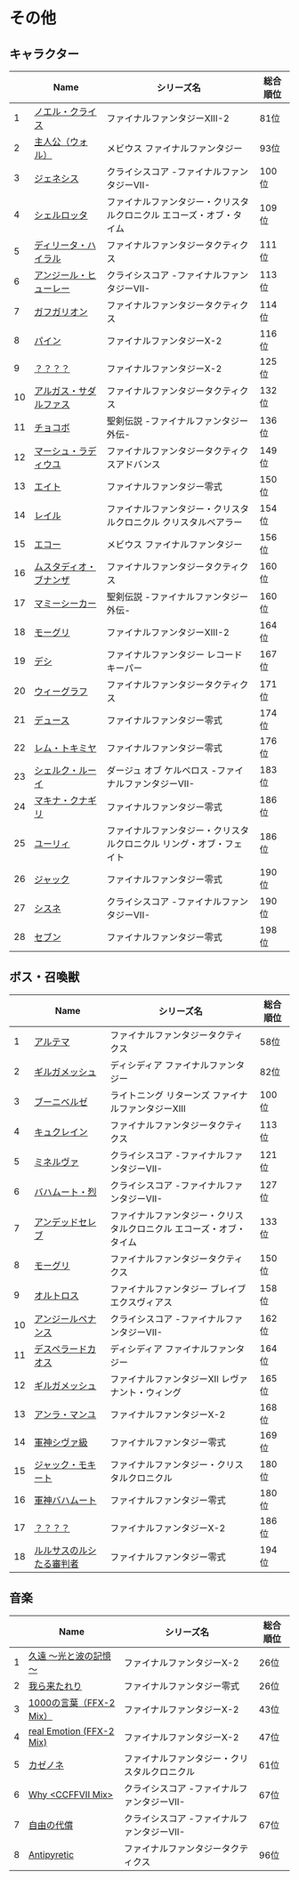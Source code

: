 # その他

## キャラクター
||Name|シリーズ名|総合順位|
|-|-|-|-|
|1|[ノエル・クライス](https://www.google.co.jp/search?hl=jp&gl=JP&tbm=isch&q=%E3%83%8E%E3%82%A8%E3%83%AB%E3%83%BB%E3%82%AF%E3%83%A9%E3%82%A4%E3%82%B9+%E3%83%95%E3%82%A1%E3%82%A4%E3%83%8A%E3%83%AB%E3%83%95%E3%82%A1%E3%83%B3%E3%82%BF%E3%82%B8%E3%83%BCXIII-2)|ファイナルファンタジーXIII-2|81位|
|2|[主人公（ウォル）](https://www.google.co.jp/search?hl=jp&gl=JP&tbm=isch&q=%E4%B8%BB%E4%BA%BA%E5%85%AC%EF%BC%88%E3%82%A6%E3%82%A9%E3%83%AB%EF%BC%89+%E3%83%A1%E3%83%93%E3%82%A6%E3%82%B9+%E3%83%95%E3%82%A1%E3%82%A4%E3%83%8A%E3%83%AB%E3%83%95%E3%82%A1%E3%83%B3%E3%82%BF%E3%82%B8%E3%83%BC)|メビウス ファイナルファンタジー|93位|
|3|[ジェネシス](https://www.google.co.jp/search?hl=jp&gl=JP&tbm=isch&q=%E3%82%B8%E3%82%A7%E3%83%8D%E3%82%B7%E3%82%B9+%E3%82%AF%E3%83%A9%E3%82%A4%E3%82%B7%E3%82%B9%E3%82%B3%E3%82%A2+-%E3%83%95%E3%82%A1%E3%82%A4%E3%83%8A%E3%83%AB%E3%83%95%E3%82%A1%E3%83%B3%E3%82%BF%E3%82%B8%E3%83%BCVII-)|クライシスコア -ファイナルファンタジーVII-|100位|
|4|[シェルロッタ](https://www.google.co.jp/search?hl=jp&gl=JP&tbm=isch&q=%E3%82%B7%E3%82%A7%E3%83%AB%E3%83%AD%E3%83%83%E3%82%BF+%E3%83%95%E3%82%A1%E3%82%A4%E3%83%8A%E3%83%AB%E3%83%95%E3%82%A1%E3%83%B3%E3%82%BF%E3%82%B8%E3%83%BC%E3%83%BB%E3%82%AF%E3%83%AA%E3%82%B9%E3%82%BF%E3%83%AB%E3%82%AF%E3%83%AD%E3%83%8B%E3%82%AF%E3%83%AB+%E3%82%A8%E3%82%B3%E3%83%BC%E3%82%BA%E3%83%BB%E3%82%AA%E3%83%96%E3%83%BB%E3%82%BF%E3%82%A4%E3%83%A0)|ファイナルファンタジー・クリスタルクロニクル エコーズ・オブ・タイム|109位|
|5|[ディリータ・ハイラル](https://www.google.co.jp/search?hl=jp&gl=JP&tbm=isch&q=%E3%83%87%E3%82%A3%E3%83%AA%E3%83%BC%E3%82%BF%E3%83%BB%E3%83%8F%E3%82%A4%E3%83%A9%E3%83%AB+%E3%83%95%E3%82%A1%E3%82%A4%E3%83%8A%E3%83%AB%E3%83%95%E3%82%A1%E3%83%B3%E3%82%BF%E3%82%B8%E3%83%BC%E3%82%BF%E3%82%AF%E3%83%86%E3%82%A3%E3%82%AF%E3%82%B9)|ファイナルファンタジータクティクス|111位|
|6|[アンジール・ヒューレー](https://www.google.co.jp/search?hl=jp&gl=JP&tbm=isch&q=%E3%82%A2%E3%83%B3%E3%82%B8%E3%83%BC%E3%83%AB%E3%83%BB%E3%83%92%E3%83%A5%E3%83%BC%E3%83%AC%E3%83%BC+%E3%82%AF%E3%83%A9%E3%82%A4%E3%82%B7%E3%82%B9%E3%82%B3%E3%82%A2+-%E3%83%95%E3%82%A1%E3%82%A4%E3%83%8A%E3%83%AB%E3%83%95%E3%82%A1%E3%83%B3%E3%82%BF%E3%82%B8%E3%83%BCVII-)|クライシスコア -ファイナルファンタジーVII-|113位|
|7|[ガフガリオン](https://www.google.co.jp/search?hl=jp&gl=JP&tbm=isch&q=%E3%82%AC%E3%83%95%E3%82%AC%E3%83%AA%E3%82%AA%E3%83%B3+%E3%83%95%E3%82%A1%E3%82%A4%E3%83%8A%E3%83%AB%E3%83%95%E3%82%A1%E3%83%B3%E3%82%BF%E3%82%B8%E3%83%BC%E3%82%BF%E3%82%AF%E3%83%86%E3%82%A3%E3%82%AF%E3%82%B9)|ファイナルファンタジータクティクス|114位|
|8|[パイン](https://www.google.co.jp/search?hl=jp&gl=JP&tbm=isch&q=%E3%83%91%E3%82%A4%E3%83%B3+%E3%83%95%E3%82%A1%E3%82%A4%E3%83%8A%E3%83%AB%E3%83%95%E3%82%A1%E3%83%B3%E3%82%BF%E3%82%B8%E3%83%BCX-2)|ファイナルファンタジーX-2|116位|
|9|[？？？？](https://www.google.co.jp/search?hl=jp&gl=JP&tbm=isch&q=%EF%BC%9F%EF%BC%9F%EF%BC%9F%EF%BC%9F+%E3%83%95%E3%82%A1%E3%82%A4%E3%83%8A%E3%83%AB%E3%83%95%E3%82%A1%E3%83%B3%E3%82%BF%E3%82%B8%E3%83%BCX-2)|ファイナルファンタジーX-2|125位|
|10|[アルガス・サダルファス](https://www.google.co.jp/search?hl=jp&gl=JP&tbm=isch&q=%E3%82%A2%E3%83%AB%E3%82%AC%E3%82%B9%E3%83%BB%E3%82%B5%E3%83%80%E3%83%AB%E3%83%95%E3%82%A1%E3%82%B9+%E3%83%95%E3%82%A1%E3%82%A4%E3%83%8A%E3%83%AB%E3%83%95%E3%82%A1%E3%83%B3%E3%82%BF%E3%82%B8%E3%83%BC%E3%82%BF%E3%82%AF%E3%83%86%E3%82%A3%E3%82%AF%E3%82%B9)|ファイナルファンタジータクティクス|132位|
|11|[チョコボ](https://www.google.co.jp/search?hl=jp&gl=JP&tbm=isch&q=%E3%83%81%E3%83%A7%E3%82%B3%E3%83%9C+%E8%81%96%E5%89%A3%E4%BC%9D%E8%AA%AC+-%E3%83%95%E3%82%A1%E3%82%A4%E3%83%8A%E3%83%AB%E3%83%95%E3%82%A1%E3%83%B3%E3%82%BF%E3%82%B8%E3%83%BC%E5%A4%96%E4%BC%9D-)|聖剣伝説 -ファイナルファンタジー外伝-|136位|
|12|[マーシュ・ラディウユ](https://www.google.co.jp/search?hl=jp&gl=JP&tbm=isch&q=%E3%83%9E%E3%83%BC%E3%82%B7%E3%83%A5%E3%83%BB%E3%83%A9%E3%83%87%E3%82%A3%E3%82%A6%E3%83%A6+%E3%83%95%E3%82%A1%E3%82%A4%E3%83%8A%E3%83%AB%E3%83%95%E3%82%A1%E3%83%B3%E3%82%BF%E3%82%B8%E3%83%BC%E3%82%BF%E3%82%AF%E3%83%86%E3%82%A3%E3%82%AF%E3%82%B9%E3%82%A2%E3%83%89%E3%83%90%E3%83%B3%E3%82%B9)|ファイナルファンタジータクティクスアドバンス|149位|
|13|[エイト](https://www.google.co.jp/search?hl=jp&gl=JP&tbm=isch&q=%E3%82%A8%E3%82%A4%E3%83%88+%E3%83%95%E3%82%A1%E3%82%A4%E3%83%8A%E3%83%AB%E3%83%95%E3%82%A1%E3%83%B3%E3%82%BF%E3%82%B8%E3%83%BC%E9%9B%B6%E5%BC%8F)|ファイナルファンタジー零式|150位|
|14|[レイル](https://www.google.co.jp/search?hl=jp&gl=JP&tbm=isch&q=%E3%83%AC%E3%82%A4%E3%83%AB+%E3%83%95%E3%82%A1%E3%82%A4%E3%83%8A%E3%83%AB%E3%83%95%E3%82%A1%E3%83%B3%E3%82%BF%E3%82%B8%E3%83%BC%E3%83%BB%E3%82%AF%E3%83%AA%E3%82%B9%E3%82%BF%E3%83%AB%E3%82%AF%E3%83%AD%E3%83%8B%E3%82%AF%E3%83%AB+%E3%82%AF%E3%83%AA%E3%82%B9%E3%82%BF%E3%83%AB%E3%83%99%E3%82%A2%E3%83%A9%E3%83%BC)|ファイナルファンタジー・クリスタルクロニクル クリスタルベアラー|154位|
|15|[エコー](https://www.google.co.jp/search?hl=jp&gl=JP&tbm=isch&q=%E3%82%A8%E3%82%B3%E3%83%BC+%E3%83%A1%E3%83%93%E3%82%A6%E3%82%B9+%E3%83%95%E3%82%A1%E3%82%A4%E3%83%8A%E3%83%AB%E3%83%95%E3%82%A1%E3%83%B3%E3%82%BF%E3%82%B8%E3%83%BC)|メビウス ファイナルファンタジー|156位|
|16|[ムスタディオ・ブナンザ](https://www.google.co.jp/search?hl=jp&gl=JP&tbm=isch&q=%E3%83%A0%E3%82%B9%E3%82%BF%E3%83%87%E3%82%A3%E3%82%AA%E3%83%BB%E3%83%96%E3%83%8A%E3%83%B3%E3%82%B6+%E3%83%95%E3%82%A1%E3%82%A4%E3%83%8A%E3%83%AB%E3%83%95%E3%82%A1%E3%83%B3%E3%82%BF%E3%82%B8%E3%83%BC%E3%82%BF%E3%82%AF%E3%83%86%E3%82%A3%E3%82%AF%E3%82%B9)|ファイナルファンタジータクティクス|160位|
|17|[マミーシーカー](https://www.google.co.jp/search?hl=jp&gl=JP&tbm=isch&q=%E3%83%9E%E3%83%9F%E3%83%BC%E3%82%B7%E3%83%BC%E3%82%AB%E3%83%BC+%E8%81%96%E5%89%A3%E4%BC%9D%E8%AA%AC+-%E3%83%95%E3%82%A1%E3%82%A4%E3%83%8A%E3%83%AB%E3%83%95%E3%82%A1%E3%83%B3%E3%82%BF%E3%82%B8%E3%83%BC%E5%A4%96%E4%BC%9D-)|聖剣伝説 -ファイナルファンタジー外伝-|160位|
|18|[モーグリ](https://www.google.co.jp/search?hl=jp&gl=JP&tbm=isch&q=%E3%83%A2%E3%83%BC%E3%82%B0%E3%83%AA+%E3%83%95%E3%82%A1%E3%82%A4%E3%83%8A%E3%83%AB%E3%83%95%E3%82%A1%E3%83%B3%E3%82%BF%E3%82%B8%E3%83%BCXIII-2)|ファイナルファンタジーXIII-2|164位|
|19|[デシ](https://www.google.co.jp/search?hl=jp&gl=JP&tbm=isch&q=%E3%83%87%E3%82%B7+%E3%83%95%E3%82%A1%E3%82%A4%E3%83%8A%E3%83%AB%E3%83%95%E3%82%A1%E3%83%B3%E3%82%BF%E3%82%B8%E3%83%BC+%E3%83%AC%E3%82%B3%E3%83%BC%E3%83%89%E3%82%AD%E3%83%BC%E3%83%91%E3%83%BC)|ファイナルファンタジー レコードキーパー|167位|
|20|[ウィーグラフ](https://www.google.co.jp/search?hl=jp&gl=JP&tbm=isch&q=%E3%82%A6%E3%82%A3%E3%83%BC%E3%82%B0%E3%83%A9%E3%83%95+%E3%83%95%E3%82%A1%E3%82%A4%E3%83%8A%E3%83%AB%E3%83%95%E3%82%A1%E3%83%B3%E3%82%BF%E3%82%B8%E3%83%BC%E3%82%BF%E3%82%AF%E3%83%86%E3%82%A3%E3%82%AF%E3%82%B9)|ファイナルファンタジータクティクス|171位|
|21|[デュース](https://www.google.co.jp/search?hl=jp&gl=JP&tbm=isch&q=%E3%83%87%E3%83%A5%E3%83%BC%E3%82%B9+%E3%83%95%E3%82%A1%E3%82%A4%E3%83%8A%E3%83%AB%E3%83%95%E3%82%A1%E3%83%B3%E3%82%BF%E3%82%B8%E3%83%BC%E9%9B%B6%E5%BC%8F)|ファイナルファンタジー零式|174位|
|22|[レム・トキミヤ](https://www.google.co.jp/search?hl=jp&gl=JP&tbm=isch&q=%E3%83%AC%E3%83%A0%E3%83%BB%E3%83%88%E3%82%AD%E3%83%9F%E3%83%A4+%E3%83%95%E3%82%A1%E3%82%A4%E3%83%8A%E3%83%AB%E3%83%95%E3%82%A1%E3%83%B3%E3%82%BF%E3%82%B8%E3%83%BC%E9%9B%B6%E5%BC%8F)|ファイナルファンタジー零式|176位|
|23|[シェルク・ルーイ](https://www.google.co.jp/search?hl=jp&gl=JP&tbm=isch&q=%E3%82%B7%E3%82%A7%E3%83%AB%E3%82%AF%E3%83%BB%E3%83%AB%E3%83%BC%E3%82%A4+%E3%83%80%E3%83%BC%E3%82%B8%E3%83%A5+%E3%82%AA%E3%83%96+%E3%82%B1%E3%83%AB%E3%83%99%E3%83%AD%E3%82%B9+-%E3%83%95%E3%82%A1%E3%82%A4%E3%83%8A%E3%83%AB%E3%83%95%E3%82%A1%E3%83%B3%E3%82%BF%E3%82%B8%E3%83%BCVII-)|ダージュ オブ ケルベロス -ファイナルファンタジーVII-|183位|
|24|[マキナ・クナギリ](https://www.google.co.jp/search?hl=jp&gl=JP&tbm=isch&q=%E3%83%9E%E3%82%AD%E3%83%8A%E3%83%BB%E3%82%AF%E3%83%8A%E3%82%AE%E3%83%AA+%E3%83%95%E3%82%A1%E3%82%A4%E3%83%8A%E3%83%AB%E3%83%95%E3%82%A1%E3%83%B3%E3%82%BF%E3%82%B8%E3%83%BC%E9%9B%B6%E5%BC%8F)|ファイナルファンタジー零式|186位|
|25|[ユーリィ](https://www.google.co.jp/search?hl=jp&gl=JP&tbm=isch&q=%E3%83%A6%E3%83%BC%E3%83%AA%E3%82%A3+%E3%83%95%E3%82%A1%E3%82%A4%E3%83%8A%E3%83%AB%E3%83%95%E3%82%A1%E3%83%B3%E3%82%BF%E3%82%B8%E3%83%BC%E3%83%BB%E3%82%AF%E3%83%AA%E3%82%B9%E3%82%BF%E3%83%AB%E3%82%AF%E3%83%AD%E3%83%8B%E3%82%AF%E3%83%AB+%E3%83%AA%E3%83%B3%E3%82%B0%E3%83%BB%E3%82%AA%E3%83%96%E3%83%BB%E3%83%95%E3%82%A7%E3%82%A4%E3%83%88)|ファイナルファンタジー・クリスタルクロニクル リング・オブ・フェイト|186位|
|26|[ジャック](https://www.google.co.jp/search?hl=jp&gl=JP&tbm=isch&q=%E3%82%B8%E3%83%A3%E3%83%83%E3%82%AF+%E3%83%95%E3%82%A1%E3%82%A4%E3%83%8A%E3%83%AB%E3%83%95%E3%82%A1%E3%83%B3%E3%82%BF%E3%82%B8%E3%83%BC%E9%9B%B6%E5%BC%8F)|ファイナルファンタジー零式|190位|
|27|[シスネ](https://www.google.co.jp/search?hl=jp&gl=JP&tbm=isch&q=%E3%82%B7%E3%82%B9%E3%83%8D+%E3%82%AF%E3%83%A9%E3%82%A4%E3%82%B7%E3%82%B9%E3%82%B3%E3%82%A2+-%E3%83%95%E3%82%A1%E3%82%A4%E3%83%8A%E3%83%AB%E3%83%95%E3%82%A1%E3%83%B3%E3%82%BF%E3%82%B8%E3%83%BCVII-)|クライシスコア -ファイナルファンタジーVII-|190位|
|28|[セブン](https://www.google.co.jp/search?hl=jp&gl=JP&tbm=isch&q=%E3%82%BB%E3%83%96%E3%83%B3+%E3%83%95%E3%82%A1%E3%82%A4%E3%83%8A%E3%83%AB%E3%83%95%E3%82%A1%E3%83%B3%E3%82%BF%E3%82%B8%E3%83%BC%E9%9B%B6%E5%BC%8F)|ファイナルファンタジー零式|198位|

## ボス・召喚獣
||Name|シリーズ名|総合順位|
|-|-|-|-|
|1|[アルテマ](https://www.google.co.jp/search?hl=jp&gl=JP&tbm=isch&q=%E3%82%A2%E3%83%AB%E3%83%86%E3%83%9E+%E3%83%95%E3%82%A1%E3%82%A4%E3%83%8A%E3%83%AB%E3%83%95%E3%82%A1%E3%83%B3%E3%82%BF%E3%82%B8%E3%83%BC%E3%82%BF%E3%82%AF%E3%83%86%E3%82%A3%E3%82%AF%E3%82%B9)|ファイナルファンタジータクティクス|58位|
|2|[ギルガメッシュ](https://www.google.co.jp/search?hl=jp&gl=JP&tbm=isch&q=%E3%82%AE%E3%83%AB%E3%82%AC%E3%83%A1%E3%83%83%E3%82%B7%E3%83%A5+%E3%83%87%E3%82%A3%E3%82%B7%E3%83%87%E3%82%A3%E3%82%A2+%E3%83%95%E3%82%A1%E3%82%A4%E3%83%8A%E3%83%AB%E3%83%95%E3%82%A1%E3%83%B3%E3%82%BF%E3%82%B8%E3%83%BC)|ディシディア ファイナルファンタジー|82位|
|3|[ブーニベルゼ](https://www.google.co.jp/search?hl=jp&gl=JP&tbm=isch&q=%E3%83%96%E3%83%BC%E3%83%8B%E3%83%99%E3%83%AB%E3%82%BC+%E3%83%A9%E3%82%A4%E3%83%88%E3%83%8B%E3%83%B3%E3%82%B0+%E3%83%AA%E3%82%BF%E3%83%BC%E3%83%B3%E3%82%BA+%E3%83%95%E3%82%A1%E3%82%A4%E3%83%8A%E3%83%AB%E3%83%95%E3%82%A1%E3%83%B3%E3%82%BF%E3%82%B8%E3%83%BCXIII)|ライトニング リターンズ ファイナルファンタジーXIII|100位|
|4|[キュクレイン](https://www.google.co.jp/search?hl=jp&gl=JP&tbm=isch&q=%E3%82%AD%E3%83%A5%E3%82%AF%E3%83%AC%E3%82%A4%E3%83%B3+%E3%83%95%E3%82%A1%E3%82%A4%E3%83%8A%E3%83%AB%E3%83%95%E3%82%A1%E3%83%B3%E3%82%BF%E3%82%B8%E3%83%BC%E3%82%BF%E3%82%AF%E3%83%86%E3%82%A3%E3%82%AF%E3%82%B9)|ファイナルファンタジータクティクス|113位|
|5|[ミネルヴァ](https://www.google.co.jp/search?hl=jp&gl=JP&tbm=isch&q=%E3%83%9F%E3%83%8D%E3%83%AB%E3%83%B4%E3%82%A1+%E3%82%AF%E3%83%A9%E3%82%A4%E3%82%B7%E3%82%B9%E3%82%B3%E3%82%A2+-%E3%83%95%E3%82%A1%E3%82%A4%E3%83%8A%E3%83%AB%E3%83%95%E3%82%A1%E3%83%B3%E3%82%BF%E3%82%B8%E3%83%BCVII-)|クライシスコア -ファイナルファンタジーVII-|121位|
|6|[バハムート・烈](https://www.google.co.jp/search?hl=jp&gl=JP&tbm=isch&q=%E3%83%90%E3%83%8F%E3%83%A0%E3%83%BC%E3%83%88%E3%83%BB%E7%83%88+%E3%82%AF%E3%83%A9%E3%82%A4%E3%82%B7%E3%82%B9%E3%82%B3%E3%82%A2+-%E3%83%95%E3%82%A1%E3%82%A4%E3%83%8A%E3%83%AB%E3%83%95%E3%82%A1%E3%83%B3%E3%82%BF%E3%82%B8%E3%83%BCVII-)|クライシスコア -ファイナルファンタジーVII-|127位|
|7|[アンデッドセレブ](https://www.google.co.jp/search?hl=jp&gl=JP&tbm=isch&q=%E3%82%A2%E3%83%B3%E3%83%87%E3%83%83%E3%83%89%E3%82%BB%E3%83%AC%E3%83%96+%E3%83%95%E3%82%A1%E3%82%A4%E3%83%8A%E3%83%AB%E3%83%95%E3%82%A1%E3%83%B3%E3%82%BF%E3%82%B8%E3%83%BC%E3%83%BB%E3%82%AF%E3%83%AA%E3%82%B9%E3%82%BF%E3%83%AB%E3%82%AF%E3%83%AD%E3%83%8B%E3%82%AF%E3%83%AB+%E3%82%A8%E3%82%B3%E3%83%BC%E3%82%BA%E3%83%BB%E3%82%AA%E3%83%96%E3%83%BB%E3%82%BF%E3%82%A4%E3%83%A0)|ファイナルファンタジー・クリスタルクロニクル エコーズ・オブ・タイム|133位|
|8|[モーグリ](https://www.google.co.jp/search?hl=jp&gl=JP&tbm=isch&q=%E3%83%A2%E3%83%BC%E3%82%B0%E3%83%AA+%E3%83%95%E3%82%A1%E3%82%A4%E3%83%8A%E3%83%AB%E3%83%95%E3%82%A1%E3%83%B3%E3%82%BF%E3%82%B8%E3%83%BC%E3%82%BF%E3%82%AF%E3%83%86%E3%82%A3%E3%82%AF%E3%82%B9)|ファイナルファンタジータクティクス|150位|
|9|[オルトロス](https://www.google.co.jp/search?hl=jp&gl=JP&tbm=isch&q=%E3%82%AA%E3%83%AB%E3%83%88%E3%83%AD%E3%82%B9+%E3%83%95%E3%82%A1%E3%82%A4%E3%83%8A%E3%83%AB%E3%83%95%E3%82%A1%E3%83%B3%E3%82%BF%E3%82%B8%E3%83%BC+%E3%83%96%E3%83%AC%E3%82%A4%E3%83%96%E3%82%A8%E3%82%AF%E3%82%B9%E3%83%B4%E3%82%A3%E3%82%A2%E3%82%B9)|ファイナルファンタジー ブレイブエクスヴィアス|158位|
|10|[アンジールペナンス](https://www.google.co.jp/search?hl=jp&gl=JP&tbm=isch&q=%E3%82%A2%E3%83%B3%E3%82%B8%E3%83%BC%E3%83%AB%E3%83%9A%E3%83%8A%E3%83%B3%E3%82%B9+%E3%82%AF%E3%83%A9%E3%82%A4%E3%82%B7%E3%82%B9%E3%82%B3%E3%82%A2+-%E3%83%95%E3%82%A1%E3%82%A4%E3%83%8A%E3%83%AB%E3%83%95%E3%82%A1%E3%83%B3%E3%82%BF%E3%82%B8%E3%83%BCVII-)|クライシスコア -ファイナルファンタジーVII-|162位|
|11|[デスペラードカオス](https://www.google.co.jp/search?hl=jp&gl=JP&tbm=isch&q=%E3%83%87%E3%82%B9%E3%83%9A%E3%83%A9%E3%83%BC%E3%83%89%E3%82%AB%E3%82%AA%E3%82%B9+%E3%83%87%E3%82%A3%E3%82%B7%E3%83%87%E3%82%A3%E3%82%A2+%E3%83%95%E3%82%A1%E3%82%A4%E3%83%8A%E3%83%AB%E3%83%95%E3%82%A1%E3%83%B3%E3%82%BF%E3%82%B8%E3%83%BC)|ディシディア ファイナルファンタジー|164位|
|12|[ギルガメッシュ](https://www.google.co.jp/search?hl=jp&gl=JP&tbm=isch&q=%E3%82%AE%E3%83%AB%E3%82%AC%E3%83%A1%E3%83%83%E3%82%B7%E3%83%A5+%E3%83%95%E3%82%A1%E3%82%A4%E3%83%8A%E3%83%AB%E3%83%95%E3%82%A1%E3%83%B3%E3%82%BF%E3%82%B8%E3%83%BCXII+%E3%83%AC%E3%83%B4%E3%82%A1%E3%83%8A%E3%83%B3%E3%83%88%E3%83%BB%E3%82%A6%E3%82%A3%E3%83%B3%E3%82%B0)|ファイナルファンタジーXII レヴァナント・ウィング|165位|
|13|[アンラ・マンユ](https://www.google.co.jp/search?hl=jp&gl=JP&tbm=isch&q=%E3%82%A2%E3%83%B3%E3%83%A9%E3%83%BB%E3%83%9E%E3%83%B3%E3%83%A6+%E3%83%95%E3%82%A1%E3%82%A4%E3%83%8A%E3%83%AB%E3%83%95%E3%82%A1%E3%83%B3%E3%82%BF%E3%82%B8%E3%83%BCX-2)|ファイナルファンタジーX-2|168位|
|14|[軍神シヴァ級](https://www.google.co.jp/search?hl=jp&gl=JP&tbm=isch&q=%E8%BB%8D%E7%A5%9E%E3%82%B7%E3%83%B4%E3%82%A1%E7%B4%9A+%E3%83%95%E3%82%A1%E3%82%A4%E3%83%8A%E3%83%AB%E3%83%95%E3%82%A1%E3%83%B3%E3%82%BF%E3%82%B8%E3%83%BC%E9%9B%B6%E5%BC%8F)|ファイナルファンタジー零式|169位|
|15|[ジャック・モキート](https://www.google.co.jp/search?hl=jp&gl=JP&tbm=isch&q=%E3%82%B8%E3%83%A3%E3%83%83%E3%82%AF%E3%83%BB%E3%83%A2%E3%82%AD%E3%83%BC%E3%83%88+%E3%83%95%E3%82%A1%E3%82%A4%E3%83%8A%E3%83%AB%E3%83%95%E3%82%A1%E3%83%B3%E3%82%BF%E3%82%B8%E3%83%BC%E3%83%BB%E3%82%AF%E3%83%AA%E3%82%B9%E3%82%BF%E3%83%AB%E3%82%AF%E3%83%AD%E3%83%8B%E3%82%AF%E3%83%AB)|ファイナルファンタジー・クリスタルクロニクル|180位|
|16|[軍神バハムート](https://www.google.co.jp/search?hl=jp&gl=JP&tbm=isch&q=%E8%BB%8D%E7%A5%9E%E3%83%90%E3%83%8F%E3%83%A0%E3%83%BC%E3%83%88+%E3%83%95%E3%82%A1%E3%82%A4%E3%83%8A%E3%83%AB%E3%83%95%E3%82%A1%E3%83%B3%E3%82%BF%E3%82%B8%E3%83%BC%E9%9B%B6%E5%BC%8F)|ファイナルファンタジー零式|180位|
|17|[？？？？](https://www.google.co.jp/search?hl=jp&gl=JP&tbm=isch&q=%EF%BC%9F%EF%BC%9F%EF%BC%9F%EF%BC%9F+%E3%83%95%E3%82%A1%E3%82%A4%E3%83%8A%E3%83%AB%E3%83%95%E3%82%A1%E3%83%B3%E3%82%BF%E3%82%B8%E3%83%BCX-2)|ファイナルファンタジーX-2|186位|
|18|[ルルサスのルシたる審判者](https://www.google.co.jp/search?hl=jp&gl=JP&tbm=isch&q=%E3%83%AB%E3%83%AB%E3%82%B5%E3%82%B9%E3%81%AE%E3%83%AB%E3%82%B7%E3%81%9F%E3%82%8B%E5%AF%A9%E5%88%A4%E8%80%85+%E3%83%95%E3%82%A1%E3%82%A4%E3%83%8A%E3%83%AB%E3%83%95%E3%82%A1%E3%83%B3%E3%82%BF%E3%82%B8%E3%83%BC%E9%9B%B6%E5%BC%8F)|ファイナルファンタジー零式|194位|

## 音楽
||Name|シリーズ名|総合順位|
|-|-|-|-|
|1|[久遠 ～光と波の記憶～](https://www.youtube.com/results?search_query=%E4%B9%85%E9%81%A0+%EF%BD%9E%E5%85%89%E3%81%A8%E6%B3%A2%E3%81%AE%E8%A8%98%E6%86%B6%EF%BD%9E+%E3%83%95%E3%82%A1%E3%82%A4%E3%83%8A%E3%83%AB%E3%83%95%E3%82%A1%E3%83%B3%E3%82%BF%E3%82%B8%E3%83%BCX-2)|ファイナルファンタジーX-2|26位|
|2|[我ら来たれり](https://www.youtube.com/results?search_query=%E6%88%91%E3%82%89%E6%9D%A5%E3%81%9F%E3%82%8C%E3%82%8A+%E3%83%95%E3%82%A1%E3%82%A4%E3%83%8A%E3%83%AB%E3%83%95%E3%82%A1%E3%83%B3%E3%82%BF%E3%82%B8%E3%83%BC%E9%9B%B6%E5%BC%8F)|ファイナルファンタジー零式|26位|
|3|[1000の言葉（FFX-2 Mix）](https://www.youtube.com/results?search_query=1000%E3%81%AE%E8%A8%80%E8%91%89%EF%BC%88FFX-2+Mix%EF%BC%89+%E3%83%95%E3%82%A1%E3%82%A4%E3%83%8A%E3%83%AB%E3%83%95%E3%82%A1%E3%83%B3%E3%82%BF%E3%82%B8%E3%83%BCX-2)|ファイナルファンタジーX-2|43位|
|4|[real Emotion (FFX-2 Mix)](https://www.youtube.com/results?search_query=real+Emotion+%28FFX-2+Mix%29+%E3%83%95%E3%82%A1%E3%82%A4%E3%83%8A%E3%83%AB%E3%83%95%E3%82%A1%E3%83%B3%E3%82%BF%E3%82%B8%E3%83%BCX-2)|ファイナルファンタジーX-2|47位|
|5|[カゼノネ](https://www.youtube.com/results?search_query=%E3%82%AB%E3%82%BC%E3%83%8E%E3%83%8D+%E3%83%95%E3%82%A1%E3%82%A4%E3%83%8A%E3%83%AB%E3%83%95%E3%82%A1%E3%83%B3%E3%82%BF%E3%82%B8%E3%83%BC%E3%83%BB%E3%82%AF%E3%83%AA%E3%82%B9%E3%82%BF%E3%83%AB%E3%82%AF%E3%83%AD%E3%83%8B%E3%82%AF%E3%83%AB)|ファイナルファンタジー・クリスタルクロニクル|61位|
|6|[Why &lt;CCFFVII Mix&gt;](https://www.youtube.com/results?search_query=Why+%26lt%3BCCFFVII+Mix%26gt%3B+%E3%82%AF%E3%83%A9%E3%82%A4%E3%82%B7%E3%82%B9%E3%82%B3%E3%82%A2+-%E3%83%95%E3%82%A1%E3%82%A4%E3%83%8A%E3%83%AB%E3%83%95%E3%82%A1%E3%83%B3%E3%82%BF%E3%82%B8%E3%83%BCVII-)|クライシスコア -ファイナルファンタジーVII-|67位|
|7|[自由の代償](https://www.youtube.com/results?search_query=%E8%87%AA%E7%94%B1%E3%81%AE%E4%BB%A3%E5%84%9F+%E3%82%AF%E3%83%A9%E3%82%A4%E3%82%B7%E3%82%B9%E3%82%B3%E3%82%A2+-%E3%83%95%E3%82%A1%E3%82%A4%E3%83%8A%E3%83%AB%E3%83%95%E3%82%A1%E3%83%B3%E3%82%BF%E3%82%B8%E3%83%BCVII-)|クライシスコア -ファイナルファンタジーVII-|67位|
|8|[Antipyretic](https://www.youtube.com/results?search_query=Antipyretic+%E3%83%95%E3%82%A1%E3%82%A4%E3%83%8A%E3%83%AB%E3%83%95%E3%82%A1%E3%83%B3%E3%82%BF%E3%82%B8%E3%83%BC%E3%82%BF%E3%82%AF%E3%83%86%E3%82%A3%E3%82%AF%E3%82%B9)|ファイナルファンタジータクティクス|96位|

